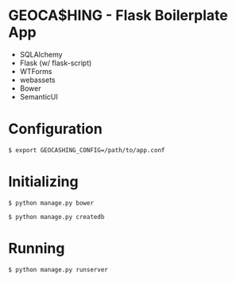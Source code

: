 # GEOCA$HING - Flask Boilerplate App

 * SQLAlchemy
 * Flask (w/ flask-script)
 * WTForms
 * webassets
 * Bower
 * SemanticUI

# Configuration

```console
$ export GEOCASHING_CONFIG=/path/to/app.conf
```

# Initializing

```console
$ python manage.py bower
```

```console
$ python manage.py createdb
```

# Running

```console
$ python manage.py runserver
```
